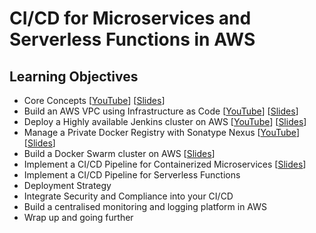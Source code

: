 # CI/CD for Microservices and Serverless Functions in AWS

## Learning Objectives

* Core Concepts [[YouTube](https://www.youtube.com/watch?v=eAvxtPQVtDA)] [[Slides](https://fr.slideshare.net/medfreaky/cicd-for-microservices-and-serverless-functions-in-aws-core-concepts)]
* Build an AWS VPC using Infrastructure as Code [[YouTube](https://www.youtube.com/watch?v=1tD5moDGKHM)] [[Slides](https://fr.slideshare.net/medfreaky/cicd-for-microservices-and-serverless-functions-in-aws-build-an-aws-vpc-using-infrastructure-as-code)]
* Deploy a Highly available Jenkins cluster on AWS [[YouTube](https://www.youtube.com/watch?v=XCyiYoOZayI)] [[Slides](https://fr.slideshare.net/medfreaky/deploy-a-highly-available-jenkins-cluster-on-aws)]
* Manage a Private Docker Registry with Sonatype Nexus [[YouTube](https://www.youtube.com/watch?v=YqswOqE-kD4)] [[Slides](https://fr.slideshare.net/medfreaky/manage-a-secure-private-docker-registry-with-sonatype-nexus-and-acm)]
* Build a Docker Swarm cluster on AWS [[Slides](https://fr.slideshare.net/medfreaky/build-a-docker-swarm-cluster-on-aws)]
* Implement a CI/CD Pipeline for Containerized Microservices [[Slides](https://fr.slideshare.net/medfreaky/build-a-cicd-pipeline-for-dockerized-microservices-in-aws)]
* Implement a CI/CD Pipeline for Serverless Functions
* Deployment Strategy
* Integrate Security and Compliance into your CI/CD 
* Build a centralised monitoring and logging platform in AWS
* Wrap up and going further



